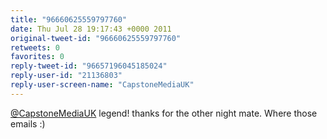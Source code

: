 ```yaml
---
title: "96660625559797760"
date: Thu Jul 28 19:17:43 +0000 2011
original-tweet-id: "96660625559797760"
retweets: 0
favorites: 0
reply-tweet-id: "96657196045185024"
reply-user-id: "21136803"
reply-user-screen-name: "CapstoneMediaUK"
---
```

<a href="https://twitter.com/CapstoneMediaUK">@CapstoneMediaUK</a> legend! thanks for the other night mate. Where those emails :)
